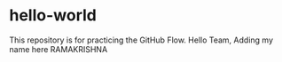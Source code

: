 # hello-world
This repository is for practicing the GitHub Flow.
Hello Team, Adding my name here
RAMAKRISHNA
